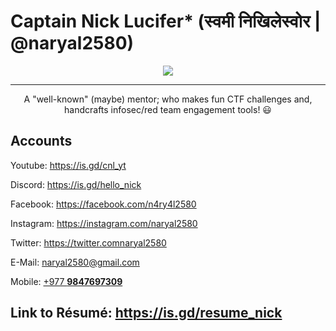 # Captain Nick Lucifer* (स्वमी निखिलेस्वोर | @naryal2580)

<div align="center">
<img src="https://cdn.discordapp.com/avatars/842764581498912778/9b45fa8d01f1ff92d74833d5253e9132.png?size=4096)"/>
<hr>
A "well-known" (maybe) mentor; who makes fun CTF challenges and, handcrafts infosec/red team engagement tools! 😃
</div>

## Accounts
Youtube: https://is.gd/cnl_yt

Discord: https://is.gd/hello_nick

Facebook: https://facebook.com/n4ry4l2580

Instagram: https://instagram.com/naryal2580

Twitter: https://twitter.comnaryal2580

E-Mail: <a href="mailto:naryal2580@gmail.com" target="_blank">naryal2580@gmail.com</a>

Mobile: <a href="https://is.gd/call_nick">+977 **9847697309**</a>

## Link to Résumé: https://is.gd/resume_nick
